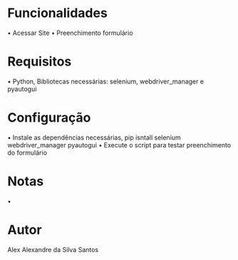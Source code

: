 # Funcionalidades

  • Acessar Site 
  • Preenchimento formulário

# Requisitos

  • Python, Bibliotecas necessárias: selenium, webdriver_manager e pyautogui

# Configuração

  • Instale as dependências necessárias, pip isntall selenium webdriver_manager pyautogui
  • Execute o script para testar preenchimento do formulário
  
# Notas
  • 
# Autor

Alex Alexandre da Silva Santos
